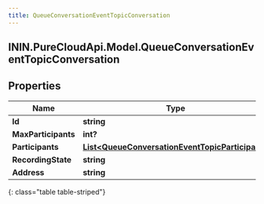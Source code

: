 ```yaml
---
title: QueueConversationEventTopicConversation
---
```

## ININ.PureCloudApi.Model.QueueConversationEventTopicConversation

## Properties

|Name | Type | Description | Notes|
|------------ | ------------- | ------------- | -------------|
| **Id** | **string** |  | [optional] |
| **MaxParticipants** | **int?** |  | [optional] |
| **Participants** | [**List&lt;QueueConversationEventTopicParticipant&gt;**](QueueConversationEventTopicParticipant.html) |  | [optional] |
| **RecordingState** | **string** |  | [optional] |
| **Address** | **string** |  | [optional] |
{: class="table table-striped"}



